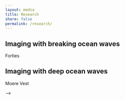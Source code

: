 ```yaml
---
layout: media
title: Research
share: false
permalink: /research/
---
```


<!--<div class="tiles">
<div class="tile">
<h2 class="post-title">Imaging with traffic noise</h2>
<p class="post-excerpt">Long Beach</p>
</div><!-- /.tiles -->

<div class="tile">
<h2 class="post-title">Imaging with breaking ocean waves</h2>
<p class="post-excerpt">Forties</p>
</div><!-- /.tiles -->

<div class="tile">
<h2 class="post-title">Imaging with deep ocean waves</h2>
<p class="post-excerpt">Moere Vest</p>
</div><!-- /.tiles -->

</div><!-- /.tiles -->-->
